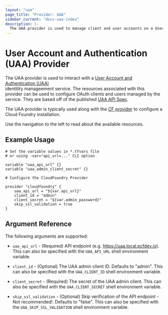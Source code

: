 ```yaml
---
layout: "uaa"
page_title: "Provider: UAA"
sidebar_current: "docs-uaa-index"
description: |-
  The UAA provider is used to manage client and user accounts on a User Account and Authentication (UAA) identitity manageement service. The provider needs to be configured with the proper credentials before it can be used.
---
```


# User Account and Authentication (UAA) Provider

The UAA provider is used to interact with a [User Account and Authentication (UAA)](https://github.com/cloudfoundry/uaa)  
identitity manageement service. The resources associated with this provider can be used to configure OAuth clients and
users managed by the service. They are based off of the published [UAA API Spec](https://docs.cloudfoundry.org/api/uaa/).

The UAA provider is typically used along with the [CF provider](/docs/providers/cf/index.html) to configure a Cloud Foundry 
installation.

Use the navigation to the left to read about the available resources.

## Example Usage

```
# Set the variable values in *.tfvars file
# or using -var="api_url=..." CLI option

variable "uaa_api_url" {}
variable "uaa_admin_client_secret" {}

# Configure the CloudFoundry Provider

provider "cloudfoundry" {
    uaa_api_url = "${var.api_url}"
    client_id = "admin"
    client_secret = "${var.admin_password}"
    skip_ssl_validation = true
}
```

## Argument Reference

The following arguments are supported:

* `uaa_api_url` - (Required) API endpoint (e.g. https://uaa.local.pcfdev.io). This can also be specified
  with the `UAA_API_URL` shell environment variable.

* `client_id` - (Optional) The UAA admin client ID. Defaults to "admin". This can also be specified
  with the `UAA_CLIENT_ID` shell environment variable.

* `client_secret` - (Required) The secret of the UAA admin client. This can also be specified
  with the `UAA_CLIENT_SECRET` shell environment variable.

* `skip_ssl_validation` - (Optional) Skip verification of the API endpoint - Not recommended!. Defaults to "false". This can also be specified
  with the `UAA_SKIP_SSL_VALIDATION` shell environment variable.
